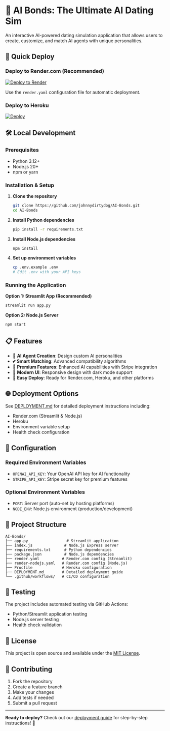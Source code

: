 # 💖 AI Bonds: The Ultimate AI Dating Sim

An interactive AI-powered dating simulation application that allows users to create, customize, and match AI agents with unique personalities.

## 🚀 Quick Deploy

### Deploy to Render.com (Recommended)
[![Deploy to Render](https://render.com/images/deploy-to-render-button.svg)](https://render.com)

Use the `render.yaml` configuration file for automatic deployment.

### Deploy to Heroku
[![Deploy](https://www.herokucdn.com/deploy/button.svg)](https://heroku.com/deploy)

## 🛠️ Local Development

### Prerequisites
- Python 3.12+
- Node.js 20+
- npm or yarn

### Installation & Setup

1. **Clone the repository**
   ```bash
   git clone https://github.com/johnnydirtydog/AI-Bonds.git
   cd AI-Bonds
   ```

2. **Install Python dependencies**
   ```bash
   pip install -r requirements.txt
   ```

3. **Install Node.js dependencies**
   ```bash
   npm install
   ```

4. **Set up environment variables**
   ```bash
   cp .env.example .env
   # Edit .env with your API keys
   ```

### Running the Application

**Option 1: Streamlit App (Recommended)**
```bash
streamlit run app.py
```

**Option 2: Node.js Server**
```bash
npm start
```

## 📋 Features

- 🤖 **AI Agent Creation**: Design custom AI personalities
- 💕 **Smart Matching**: Advanced compatibility algorithms  
- 💎 **Premium Features**: Enhanced AI capabilities with Stripe integration
- 🎨 **Modern UI**: Responsive design with dark mode support
- 🔧 **Easy Deploy**: Ready for Render.com, Heroku, and other platforms

## 🌐 Deployment Options

See [DEPLOYMENT.md](DEPLOYMENT.md) for detailed deployment instructions including:
- Render.com (Streamlit & Node.js)
- Heroku
- Environment variable setup
- Health check configuration

## 🔧 Configuration

### Required Environment Variables
- `OPENAI_API_KEY`: Your OpenAI API key for AI functionality
- `STRIPE_API_KEY`: Stripe secret key for premium features

### Optional Environment Variables
- `PORT`: Server port (auto-set by hosting platforms)
- `NODE_ENV`: Node.js environment (production/development)

## 📁 Project Structure

```
AI-Bonds/
├── app.py                 # Streamlit application
├── index.js              # Node.js Express server
├── requirements.txt      # Python dependencies
├── package.json          # Node.js dependencies
├── render.yaml          # Render.com config (Streamlit)
├── render-nodejs.yaml   # Render.com config (Node.js)
├── Procfile             # Heroku configuration
├── DEPLOYMENT.md        # Detailed deployment guide
└── .github/workflows/   # CI/CD configuration
```

## 🧪 Testing

The project includes automated testing via GitHub Actions:
- Python/Streamlit application testing
- Node.js server testing
- Health check validation

## 📄 License

This project is open source and available under the [MIT License](LICENSE).

## 🤝 Contributing

1. Fork the repository
2. Create a feature branch
3. Make your changes
4. Add tests if needed
5. Submit a pull request

---

**Ready to deploy?** Check out our [deployment guide](DEPLOYMENT.md) for step-by-step instructions! 🚀